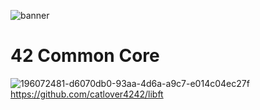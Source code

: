 ![banner](https://github.com/user-attachments/assets/28900d56-72e9-4e1b-8aa3-1cf1d912b1ad)

# 42 Common Core
![196072481-d6070db0-93aa-4d6a-a9c7-e014c04ec27f](https://github.com/user-attachments/assets/dc24d388-40c9-49d5-a07a-713b5df20a06)https://github.com/catlover4242/libft
